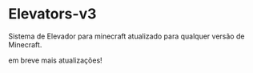 # Elevators-v3

Sistema de Elevador para minecraft atualizado para qualquer versão de Minecraft.

em breve mais atualizações!
